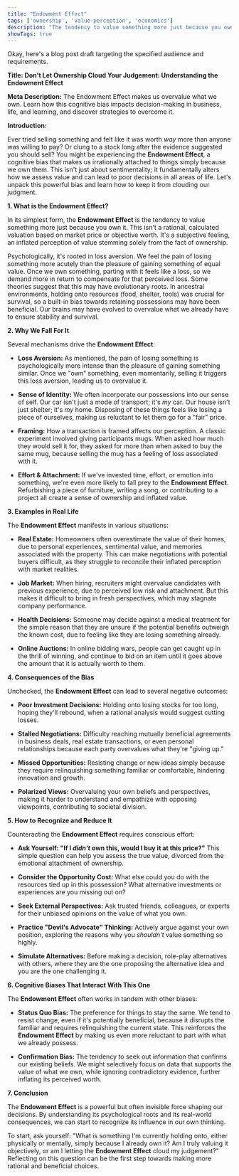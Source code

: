 ```yaml
---
title: "Endowment Effect"
tags: ['ownership', 'value-perception', 'economics']
description: "The tendency to value something more just because you own it."
showTags: true
---
```


Okay, here's a blog post draft targeting the specified audience and requirements.

**Title: Don't Let Ownership Cloud Your Judgement: Understanding the Endowment Effect**

**Meta Description:** The Endowment Effect makes us overvalue what we own. Learn how this cognitive bias impacts decision-making in business, life, and learning, and discover strategies to overcome it.

**Introduction:**

Ever tried selling something and felt like it was worth *way* more than anyone was willing to pay? Or clung to a stock long after the evidence suggested you should sell? You might be experiencing the **Endowment Effect**, a cognitive bias that makes us irrationally attached to things simply because we own them. This isn't just about sentimentality; it fundamentally alters how we assess value and can lead to poor decisions in all areas of life. Let's unpack this powerful bias and learn how to keep it from clouding our judgment.

**1. What is the Endowment Effect?**

In its simplest form, the **Endowment Effect** is the tendency to value something more just because you own it. This isn't a rational, calculated valuation based on market price or objective worth. It's a subjective feeling, an inflated perception of value stemming solely from the fact of ownership.

Psychologically, it's rooted in loss aversion. We feel the pain of losing something more acutely than the pleasure of gaining something of equal value. Once we own something, parting with it feels like a loss, so we demand more in return to compensate for that perceived loss. Some theories suggest that this may have evolutionary roots. In ancestral environments, holding onto resources (food, shelter, tools) was crucial for survival, so a built-in bias towards retaining possessions may have been beneficial. Our brains may have evolved to overvalue what we already have to ensure stability and survival.

**2. Why We Fall For It**

Several mechanisms drive the **Endowment Effect**:

*   **Loss Aversion:** As mentioned, the pain of losing something is psychologically more intense than the pleasure of gaining something similar. Once we "own" something, even momentarily, selling it triggers this loss aversion, leading us to overvalue it.

*   **Sense of Identity:** We often incorporate our possessions into our sense of self. Our car isn't just a mode of transport; it's *my* car. Our house isn't just shelter; it's *my* home. Disposing of these things feels like losing a piece of ourselves, making us reluctant to let them go for a "fair" price.

*   **Framing:** How a transaction is framed affects our perception. A classic experiment involved giving participants mugs. When asked how much they would sell it for, they asked for more than when asked to buy the same mug, because selling the mug has a feeling of loss associated with it.

*   **Effort & Attachment:** If we've invested time, effort, or emotion into something, we're even more likely to fall prey to the **Endowment Effect**. Refurbishing a piece of furniture, writing a song, or contributing to a project all create a sense of ownership and inflated value.

**3. Examples in Real Life**

The **Endowment Effect** manifests in various situations:

*   **Real Estate:** Homeowners often overestimate the value of their homes, due to personal experiences, sentimental value, and memories associated with the property. This can make negotiations with potential buyers difficult, as they struggle to reconcile their inflated perception with market realities.

*   **Job Market:** When hiring, recruiters might overvalue candidates with previous experience, due to perceived low risk and attachment. But this makes it difficult to bring in fresh perspectives, which may stagnate company performance.

*   **Health Decisions:** Someone may decide against a medical treatment for the simple reason that they are unsure if the potential benefits outweigh the known cost, due to feeling like they are losing something already.

*   **Online Auctions:** In online bidding wars, people can get caught up in the thrill of winning, and continue to bid on an item until it goes above the amount that it is actually worth to them.

**4. Consequences of the Bias**

Unchecked, the **Endowment Effect** can lead to several negative outcomes:

*   **Poor Investment Decisions:** Holding onto losing stocks for too long, hoping they'll rebound, when a rational analysis would suggest cutting losses.

*   **Stalled Negotiations:** Difficulty reaching mutually beneficial agreements in business deals, real estate transactions, or even personal relationships because each party overvalues what they're "giving up."

*   **Missed Opportunities:** Resisting change or new ideas simply because they require relinquishing something familiar or comfortable, hindering innovation and growth.

*   **Polarized Views:** Overvaluing your own beliefs and perspectives, making it harder to understand and empathize with opposing viewpoints, contributing to societal division.

**5. How to Recognize and Reduce It**

Counteracting the **Endowment Effect** requires conscious effort:

*   **Ask Yourself: "If I *didn't* own this, would I buy it at this price?"** This simple question can help you assess the true value, divorced from the emotional attachment of ownership.

*   **Consider the Opportunity Cost:** What else could you do with the resources tied up in this possession? What alternative investments or experiences are you missing out on?

*   **Seek External Perspectives:** Ask trusted friends, colleagues, or experts for their unbiased opinions on the value of what you own.

*   **Practice "Devil's Advocate" Thinking:** Actively argue against your own position, exploring the reasons why you *shouldn't* value something so highly.

*   **Simulate Alternatives:** Before making a decision, role-play alternatives with others, where they are the one proposing the alternative idea and you are the one challenging it.

**6. Cognitive Biases That Interact With This One**

The **Endowment Effect** often works in tandem with other biases:

*   **Status Quo Bias:** The preference for things to stay the same. We tend to resist change, even if it's potentially beneficial, because it disrupts the familiar and requires relinquishing the current state. This reinforces the **Endowment Effect** by making us even more reluctant to part with what we already possess.

*   **Confirmation Bias:** The tendency to seek out information that confirms our existing beliefs. We might selectively focus on data that supports the value of what we own, while ignoring contradictory evidence, further inflating its perceived worth.

**7. Conclusion**

The **Endowment Effect** is a powerful but often invisible force shaping our decisions. By understanding its psychological roots and its real-world consequences, we can start to recognize its influence in our own thinking.

To start, ask yourself: "What is something I'm currently holding onto, either physically or mentally, simply because I already own it? Am I truly valuing it objectively, or am I letting the **Endowment Effect** cloud my judgement?" Reflecting on this question can be the first step towards making more rational and beneficial choices.

